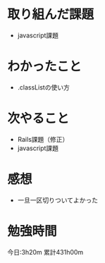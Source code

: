 # 取り組んだ課題
* javascript課題

# わかったこと
* .classListの使い方

# 次やること
* Rails課題（修正）
* javascript課題

# 感想
* 一旦一区切りついてよかった

# 勉強時間
今日:3h20m
累計431h00m
